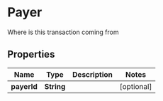 

# Payer

Where is this transaction coming from

## Properties

Name | Type | Description | Notes
------------ | ------------- | ------------- | -------------
**payerId** | **String** |  |  [optional]




